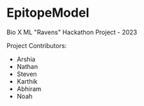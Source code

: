 # EpitopeModel
Bio X ML "Ravens" Hackathon Project - 2023

Project Contributors:
- Arshia
- Nathan
- Steven
- Karthik
- Abhiram
- Noah
